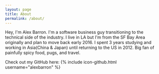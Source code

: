 ```yaml
---
layout: page
title: About
permalink: /about/
---
```


Hey, I'm Alex Barron. I'm a software business guy transitioning to the technical side of the industry. I live in LA but I'm from the SF Bay Area originally and plan to move back early 2016. I spent 3 years studying and working in Asia(China & Japan) until returning to the US in 2012. Big fan of painfully spicy food, pugs, and travel. 

Check out my GitHub here:
{% include icon-github.html username="alexbarron" %}
